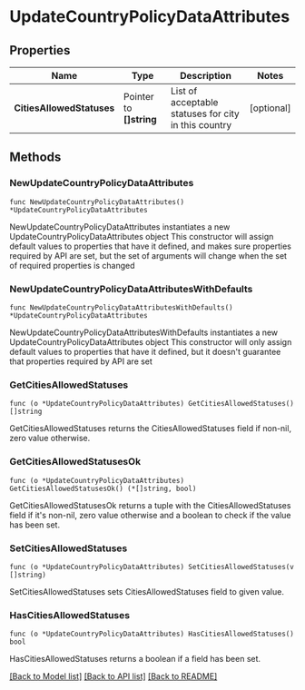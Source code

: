 # UpdateCountryPolicyDataAttributes

## Properties

Name | Type | Description | Notes
------------ | ------------- | ------------- | -------------
**CitiesAllowedStatuses** | Pointer to **[]string** | List of acceptable statuses for city in this country | [optional] 

## Methods

### NewUpdateCountryPolicyDataAttributes

`func NewUpdateCountryPolicyDataAttributes() *UpdateCountryPolicyDataAttributes`

NewUpdateCountryPolicyDataAttributes instantiates a new UpdateCountryPolicyDataAttributes object
This constructor will assign default values to properties that have it defined,
and makes sure properties required by API are set, but the set of arguments
will change when the set of required properties is changed

### NewUpdateCountryPolicyDataAttributesWithDefaults

`func NewUpdateCountryPolicyDataAttributesWithDefaults() *UpdateCountryPolicyDataAttributes`

NewUpdateCountryPolicyDataAttributesWithDefaults instantiates a new UpdateCountryPolicyDataAttributes object
This constructor will only assign default values to properties that have it defined,
but it doesn't guarantee that properties required by API are set

### GetCitiesAllowedStatuses

`func (o *UpdateCountryPolicyDataAttributes) GetCitiesAllowedStatuses() []string`

GetCitiesAllowedStatuses returns the CitiesAllowedStatuses field if non-nil, zero value otherwise.

### GetCitiesAllowedStatusesOk

`func (o *UpdateCountryPolicyDataAttributes) GetCitiesAllowedStatusesOk() (*[]string, bool)`

GetCitiesAllowedStatusesOk returns a tuple with the CitiesAllowedStatuses field if it's non-nil, zero value otherwise
and a boolean to check if the value has been set.

### SetCitiesAllowedStatuses

`func (o *UpdateCountryPolicyDataAttributes) SetCitiesAllowedStatuses(v []string)`

SetCitiesAllowedStatuses sets CitiesAllowedStatuses field to given value.

### HasCitiesAllowedStatuses

`func (o *UpdateCountryPolicyDataAttributes) HasCitiesAllowedStatuses() bool`

HasCitiesAllowedStatuses returns a boolean if a field has been set.


[[Back to Model list]](../README.md#documentation-for-models) [[Back to API list]](../README.md#documentation-for-api-endpoints) [[Back to README]](../README.md)


